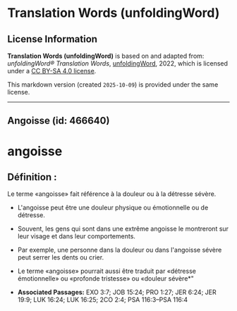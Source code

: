 # Translation Words (unfoldingWord)

## License Information

**Translation Words (unfoldingWord)** is based on and adapted from: _unfoldingWord® Translation Words_, [unfoldingWord](https://unfoldingword.org/utw), 2022, which is licensed under a [CC BY-SA 4.0 license](https://creativecommons.org/licenses/by-sa/4.0/legalcode.en).

This markdown version (created `2025-10-09`) is provided under the same license.



--------------------------------

## Angoisse (id: 466640)

angoisse
========

Définition :
------------

Le terme «angoisse» fait référence à la douleur ou à la détresse sévère.

* L'angoisse peut être une douleur physique ou émotionnelle ou de détresse.
* Souvent, les gens qui sont dans une extrême angoisse le montreront sur leur visage et dans leur comportements.
* Par exemple, une personne dans la douleur ou dans l'angoisse sévère peut serrer les dents ou crier.
* Le terme «angoisse» pourrait aussi être traduit par «détresse émotionnelle» ou «profonde tristesse» ou «douleur sévère\*"

* **Associated Passages:** EXO 3:7; JOB 15:24; PRO 1:27; JER 6:24; JER 19:9; LUK 16:24; LUK 16:25; 2CO 2:4; PSA 116:3–PSA 116:4

